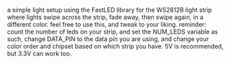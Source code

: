 a simple light setup using the FastLED library for the WS2812B light strip where lights swipe across the strip, fade away, then swipe again, in a different color.
feel free to use this, and tweak to your liking.
reminder: count the number of leds on your strip, and set the NUM_LEDS variable as such, change DATA_PIN to the data pin you are using, and change your color order and chipset based on which strip you have.
5V is recommended, but 3.3V can work too.
